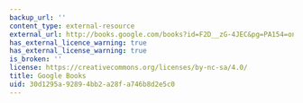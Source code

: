 ```yaml
---
backup_url: ''
content_type: external-resource
external_url: http://books.google.com/books?id=F2D__zG-4JEC&pg=PA154=onepage
has_external_licence_warning: true
has_external_license_warning: true
is_broken: ''
license: https://creativecommons.org/licenses/by-nc-sa/4.0/
title: Google Books
uid: 30d1295a-9289-4bb2-a28f-a746b8d2e5c0
---
```

